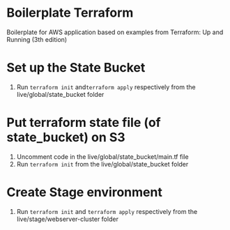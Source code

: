 # Boilerplate Terraform

Boilerplate for AWS application based on examples from Terraform: Up and Running (3th edition)

# Set up the State Bucket

1. Run ```terraform init``` and```terraform apply``` respectively from the live/global/state_bucket folder

# Put terraform state file (of state_bucket) on S3

1. Uncomment code in the live/global/state_bucket/main.tf file
2. Run ```terraform init``` from the live/global/state_bucket folder

# Create Stage environment
1. Run ```terraform init``` and ```terraform apply``` respectively from the live/stage/webserver-cluster folder
